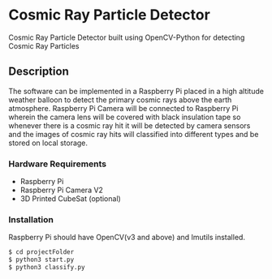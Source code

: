 # Cosmic Ray Particle Detector


Cosmic Ray Particle Detector built using OpenCV-Python for detecting Cosmic Ray Particles

## Description

The software can be implemented in a Raspberry Pi placed in a high altitude weather balloon to detect the primary cosmic rays above the earth atmosphere. Raspberry Pi Camera will be connected to Raspberry Pi wherein the camera lens will be covered with black insulation tape so whenever there is a cosmic ray hit it will be detected by camera sensors and the images of cosmic ray hits will classified into different types and be stored on local storage.


### Hardware Requirements

* Raspberry Pi
* Raspberry Pi Camera V2
* 3D Printed CubeSat (optional)

### Installation

Raspberry Pi should have OpenCV(v3 and above) and Imutils installed.

```sh
$ cd projectFolder
$ python3 start.py
$ python3 classify.py
```
